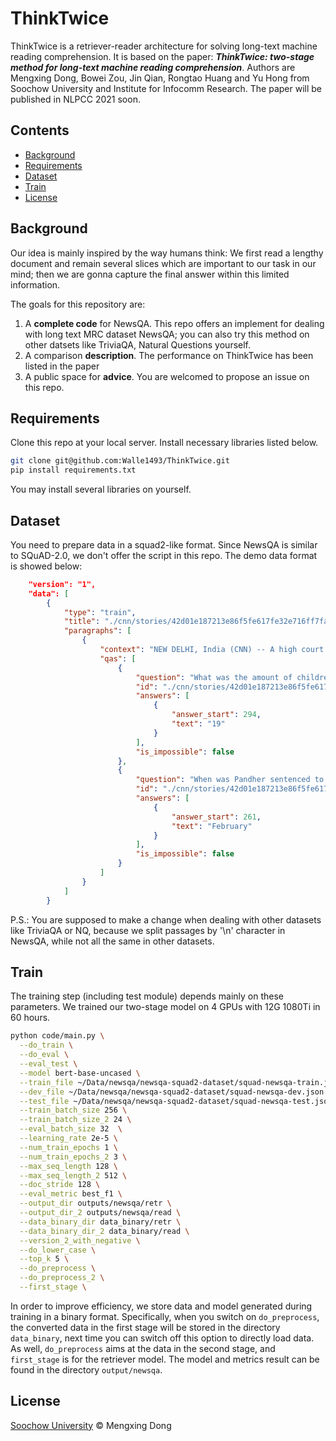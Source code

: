 # ThinkTwice

ThinkTwice is a retriever-reader architecture for solving long-text machine reading comprehension. It is based on the paper: ***ThinkTwice: two-stage method for long-text machine reading comprehension***. Authors are Mengxing Dong, Bowei Zou, Jin Qian, Rongtao Huang and Yu Hong from Soochow University and Institute for Infocomm Research. The paper will be published in NLPCC 2021 soon.

## Contents

- [Background](https://github.com/Walle1493/ThinkTwice#background)
- [Requirements](https://github.com/Walle1493/ThinkTwice#install)
- [Dataset](https://github.com/Walle1493/ThinkTwice#Dataset)
- [Train](https://github.com/Walle1493/ThinkTwice#Train)
- [License](https://github.com/Walle1493/ThinkTwice#License)

## Background

Our idea is mainly inspired by the way humans think: We first read a lengthy document and remain several slices which are important to our task in our mind; then we are gonna capture the final answer within this limited information.

The goals for this repository are:

1. A **complete code** for NewsQA. This repo offers an implement for dealing with long text MRC dataset NewsQA; you can also try this method on other datsets like TriviaQA, Natural Questions yourself.
2. A comparison **description**. The performance on ThinkTwice has been listed in the paper
3. A public space for **advice**. You are welcomed to propose an issue on this repo.

## Requirements

Clone this repo at your local server. Install necessary libraries listed below.

```bash
git clone git@github.com:Walle1493/ThinkTwice.git
pip install requirements.txt
```

You may install several libraries on yourself.

## Dataset

You need to prepare data in a squad2-like format. Since NewsQA is similar to SQuAD-2.0, we don't offer the script in this repo. The demo data format is showed below:

```json
	"version": "1",
    "data": [
        {
            "type": "train",
            "title": "./cnn/stories/42d01e187213e86f5fe617fe32e716ff7fa3afc4.story",
            "paragraphs": [
                {
                    "context": "NEW DELHI, India (CNN) -- A high court in northern India on Friday acquitted a wealthy...",
                    "qas": [
                        {
                            "question": "What was the amount of children murdered?",
                            "id": "./cnn/stories/42d01e187213e86f5fe617fe32e716ff7fa3afc4.story01",
                            "answers": [
                                {
                                    "answer_start": 294,
                                    "text": "19"
                                }
                            ],
                            "is_impossible": false
                        },
                        {
                            "question": "When was Pandher sentenced to death?",
                            "id": "./cnn/stories/42d01e187213e86f5fe617fe32e716ff7fa3afc4.story02",
                            "answers": [
                                {
                                    "answer_start": 261,
                                    "text": "February"
                                }
                            ],
                            "is_impossible": false
                        }
                    ]
                }
            ]
        }
```

P.S.: You are supposed to make a change when dealing with other datasets like TriviaQA or NQ, because we split passages by '\n' character in NewsQA, while not all the same in other datasets.

## Train

The training step (including test module) depends mainly on these parameters. We trained our two-stage model on 4 GPUs with 12G 1080Ti in 60 hours.

```bash
python code/main.py \
  --do_train \
  --do_eval \
  --eval_test \
  --model bert-base-uncased \
  --train_file ~/Data/newsqa/newsqa-squad2-dataset/squad-newsqa-train.json \
  --dev_file ~/Data/newsqa/newsqa-squad2-dataset/squad-newsqa-dev.json \
  --test_file ~/Data/newsqa/newsqa-squad2-dataset/squad-newsqa-test.json \
  --train_batch_size 256 \
  --train_batch_size_2 24 \
  --eval_batch_size 32  \
  --learning_rate 2e-5 \
  --num_train_epochs 1 \
  --num_train_epochs_2 3 \
  --max_seq_length 128 \
  --max_seq_length_2 512 \
  --doc_stride 128 \
  --eval_metric best_f1 \
  --output_dir outputs/newsqa/retr \
  --output_dir_2 outputs/newsqa/read \
  --data_binary_dir data_binary/retr \
  --data_binary_dir_2 data_binary/read \
  --version_2_with_negative \
  --do_lower_case \
  --top_k 5 \
  --do_preprocess \
  --do_preprocess_2 \
  --first_stage \
```

In order to improve efficiency, we store data and model generated during training in a binary format. Specifically, when you switch on `do_preprocess`, the converted data in the first stage will be stored in the directory `data_binary`, next time you can switch off this option to directly load data. As well, `do_preprocess` aims at the data in the second stage, and `first_stage` is for the retriever model. The model and metrics result can be found in  the directory `output/newsqa`.

## License

[Soochow University](https://www.suda.edu.cn/) © Mengxing Dong